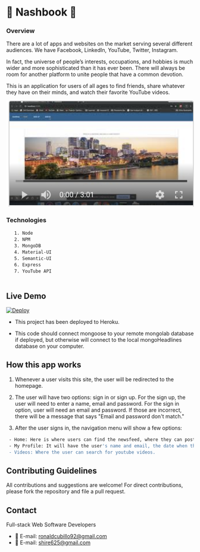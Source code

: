 # :busts_in_silhouette: Nashbook :busts_in_silhouette:

### Overview

There are a lot of apps and websites on the market serving several different audiences. We have Facebook, LinkedIn, YouTube, Twitter, Instagram.

In fact, the universe of people’s interests, occupations, and hobbies is much wider and more sophisticated than it has ever been. There will always be room for another platform to unite people that have a common devotion.

This is an application for users of all ages to find friends, share whatever they have on their minds, and watch their favorite YouTube videos.

[![IMAGE ALT TEXT HERE](client/pic/pic1.png)](https://youtu.be/hFw43D-axMI)


### Technologies

```sh
   1. Node
   2. NPM
   3. MongoDB
   4. Material-UI
   5. Semantic-UI
   6. Express
   7. YouTube API
   
```

## Live Demo
[![Deploy](https://www.herokucdn.com/deploy/button.svg)](https://pacific-lake-15233.herokuapp.com/)

- This project has been deployed to Heroku.

- This code should connect mongoose to your remote mongolab database if deployed, but otherwise will connect to the local mongoHeadlines database on your computer.

## How this app works

  1. Whenever a user visits this site, the user will be redirected to the homepage.
  
  2. The user will have two options: sign in or sign up. For the sign up, the user will need to enter a name, email and password. For the sign in option, user will need an email and password. If those are incorrect, there will be a message that says "Email and password don't match."
  
 3. After the user signs in, the navigation menu will show a few options:
 ```sh
  - Home: Here is where users can find the newsfeed, where they can post comments, where they can see comments from other users, and where they can connect with one another.
  - My Profile: It will have the user's name and email, the date when the user joined the app, and the posts they have made. They will also be able to see the people they are following, and the people that follow them.
  - Videos: Where the user can search for youtube videos.
```
  
  ## Contributing Guidelines

All contributions and suggestions are welcome! For direct contributions, please fork the repository and file a pull request.

## Contact

Full-stack Web Software Developers
   
 * :email: E-mail: ronaldcubillo92@gmail.com
 * :email: E-mail: shire625@gmail.com


